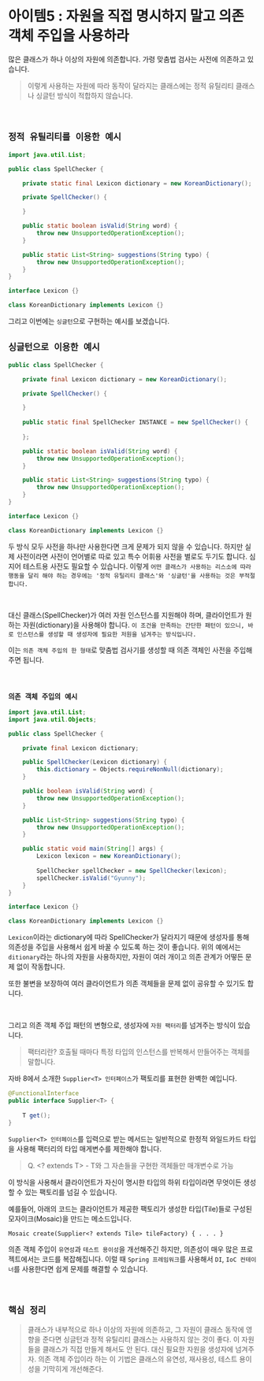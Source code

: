 # 아이템5 : 자원을 직접 명시하지 말고 의존 객체 주입을 사용하라

많은 클래스가 하나 이상의 자원에 의존합니다. 가령 맞춤법 검사는 사전에 의존하고 있습니다. 

> 이렇게 사용하는 자원에 따라 동작이 달라지는 클래스에는 정적 유틸리티 클래스나 싱글턴 방식이 적합하지 않습니다. 

<br>

## `정적 유틸리티를 이용한 예시`

```java
import java.util.List;

public class SpellChecker {

    private static final Lexicon dictionary = new KoreanDictionary();

    private SpellChecker() {

    }

    public static boolean isValid(String word) {
        throw new UnsupportedOperationException();
    }

    public static List<String> suggestions(String typo) {
        throw new UnsupportedOperationException();
    }
}

interface Lexicon {}

class KoreanDictionary implements Lexicon {}
``` 

그리고 이번에는 `싱글턴`으로 구현하는 예시를 보겠습니다.

## `싱글턴으로 이용한 예시`

```java
public class SpellChecker {

    private final Lexicon dictionary = new KoreanDictionary();

    private SpellChecker() {

    }
    
    public static final SpellChecker INSTANCE = new SpellChecker() {
        
    };

    public static boolean isValid(String word) {
        throw new UnsupportedOperationException();
    }

    public static List<String> suggestions(String typo) {
        throw new UnsupportedOperationException();
    }
}

interface Lexicon {}

class KoreanDictionary implements Lexicon {}
```

두 방식 모두 사전을 하나만 사용한다면 크게 문제가 되지 않을 수 있습니다. 하지만 실제 사전이라면 사전이 언어별로 따로 있고 특수 어휘용 사전을 별로도 두기도 합니다. 
심지어 테스트용 사전도 필요할 수 있습니다. 이렇게 `어떤 클래스가 사용하는 리스소에 따라 행동을 달리 해야 하는 경우에는 '정적 유틸리티 클래스'와 '싱글턴'을 사용하는 것은 부적절합니다.`

<br>

대신 클래스(SpellChecker)가 여러 자원 인스턴스를 지원해야 하며, 클라이언트가 원하는 자원(dictionary)을 사용해야 합니다. 
`이 조건을 만족하는 간단한 패턴이 있으니, 바로 인스턴스를 생성할 때 생성자에 필요한 저원을 넘겨주는 방식입니다.`

이는 `의존 객체 주입의 한 형태`로 맞춤법 검사기를 생성할 때 의존 객체인 사전을 주입해주면 됩니다. 

<br>

### `의존 객체 주입의 예시`

```java
import java.util.List;
import java.util.Objects;

public class SpellChecker {

    private final Lexicon dictionary;

    public SpellChecker(Lexicon dictionary) {
        this.dictionary = Objects.requireNonNull(dictionary);
    }

    public boolean isValid(String word) {
        throw new UnsupportedOperationException();
    }

    public List<String> suggestions(String typo) {
        throw new UnsupportedOperationException();
    }

    public static void main(String[] args) {
        Lexicon lexicon = new KoreanDictionary();
        
        SpellChecker spellChecker = new SpellChecker(lexicon);
        spellChecker.isValid("Gyunny");
    }
}

interface Lexicon {}

class KoreanDictionary implements Lexicon {}
```

`Lexicon`이라는 dictionary에 따라 SpellChecker가 달라지기 때문에 생성자를 통해 의존성을 주입을 사용해서 쉽게 바꿀 수 있도록 하는 것이 좋습니다. 
위의 예에서는 `ditionary`라는 하나의 자원을 사용하지만, 자원이 여러 개이고 의존 관계가 어떻든 문제 없이 작동합니다. 

또한 불변을 보장하여 여러 클라이언트가 의존 객체들을 문제 없이 공유할 수 있기도 합니다. 

<br>

그리고 의존 객체 주입 패턴의 변형으로, 생성자에 `자원 팩터리`를 넘겨주는 방식이 있습니다. 

> 팩터리란? 호출될 때마다 특정 타입의 인스턴스를 반복해서 만들어주는 객체를 말합니다. 

자바 8에서 소개한 `Supplier<T> 인터페이스`가 팩토리를 표현한 완벽한 예입니다. 

```java
@FunctionalInterface
public interface Supplier<T> {
    
    T get();
}
```

`Supplier<T> 인터페이스`를 입력으로 받는 메서드는 일반적으로 한정적 와일드카드 타입을 사용해 팩터리의 타입 매게변수를 제한해야 합니다.

> Q. <? extends T> - T와 그 자손들을 구현한 객체들만 매개변수로 가능

이 방식을 사용해서 클라이언트가 자신이 명시한 타입의 하위 타입이라면 무엇이든 생성할 수 있는 팩토리를 넘길 수 있습니다. 

예를들어, 아래의 코드는 클라이언트가 제공한 팩토리가 생성한 타입(Tile)들로 구성된 모자이크(Mosaic)을 만드는 메소드입니다. 

```
Mosaic create(Supplier<? extends Tile> tileFactory) { . . . }
```

의존 객체 주입이 `유연성`과 `테스트 용이성`을 개선해주긴 하지만, 의존성이 매우 많은 프로젝트에서는 코드를 복잡해집니다. 
이럴 때 `Spring 프레임워크`를 사용해서 `DI`, `IoC 컨테이너`를 사용한다면 쉽게 문제를 해결할 수 있습니다. 

<br>

## `핵심 정리`

> 클래스가 내부적으로 하나 이상의 자원에 의존하고, 그 자원이 클래스 동작에 영향을 준다면 싱글턴과 정적 유틸리티 클래스는 사용하지 않는 것이 좋다.
> 이 자원들을 클래스가 직접 만들게 해서도 안 된다. 대신 필요한 자원을 생성자에 넘겨주자. 의존 객체 주입이라 하는 이 기법은 클래스의 유연성, 재사용성, 테스트 용이성을 기막히게 개선해준다. 




